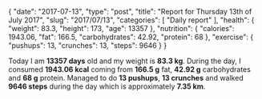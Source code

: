 {
    "date": "2017-07-13",
    "type": "post",
    "title": "Report for Thursday 13th of July 2017",
    "slug": "2017\/07\/13",
    "categories": [
        "Daily report"
    ],
    "health": {
        "weight": 83.3,
        "height": 173,
        "age": 13357
    },
    "nutrition": {
        "calories": 1943.06,
        "fat": 166.5,
        "carbohydrates": 42.92,
        "protein": 68
    },
    "exercise": {
        "pushups": 13,
        "crunches": 13,
        "steps": 9646
    }
}

Today I am <strong>13357 days</strong> old and my weight is <strong>83.3 kg</strong>. During the day, I consumed <strong>1943.06 kcal</strong> coming from <strong>166.5 g</strong> fat, <strong>42.92 g</strong> carbohydrates and <strong>68 g</strong> protein. Managed to do <strong>13 pushups</strong>, <strong>13 crunches</strong> and walked <strong>9646 steps</strong> during the day which is approximately <strong>7.35 km</strong>.